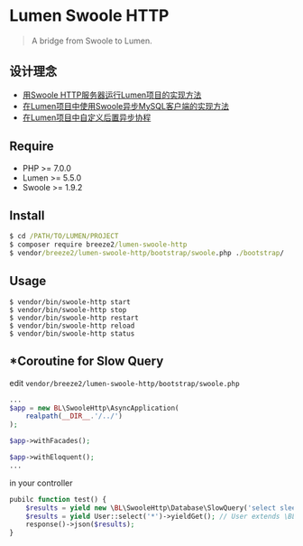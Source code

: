 # Lumen Swoole HTTP

> A bridge from Swoole to Lumen.

## 设计理念
* [用Swoole HTTP服务器运行Lumen项目的实现方法](https://blog.breezelin.cn/swoole-lumen-run-lumen-with-swoole.html)
* [在Lumen项目中使用Swoole异步MySQL客户端的实现方法](https://blog.breezelin.cn/swoole-lumen-use-async-mysql-client-in-lumen.html)
* [在Lumen项目中自定义后置异步协程](https://blog.breezelin.cn/swoole-lumen-define-post-processing-coroutine.html)

## Require
* PHP >= 7.0.0
* Lumen >= 5.5.0
* Swoole >= 1.9.2

## Install

```cmd
$ cd /PATH/TO/LUMEN/PROJECT
$ composer require breeze2/lumen-swoole-http
$ vendor/breeze2/lumen-swoole-http/bootstrap/swoole.php ./bootstrap/
```

## Usage

```
$ vendor/bin/swoole-http start   
$ vendor/bin/swoole-http stop    
$ vendor/bin/swoole-http restart 
$ vendor/bin/swoole-http reload  
$ vendor/bin/swoole-http status  
```

## \*Coroutine for Slow Query

edit `vendor/breeze2/lumen-swoole-http/bootstrap/swoole.php`

```php
...
$app = new BL\SwooleHttp\AsyncApplication(
    realpath(__DIR__.'/../')
);

$app->withFacades();

$app->withEloquent();
...
```

in your controller

```php
pubilc function test() {
    $results = yield new \BL\SwooleHttp\Database\SlowQuery('select sleep(1);');
    $results = yield User::select('*')->yieldGet(); // User extends \BL\SwooleHttp\Database\Model
    response()->json($results);
}

```

